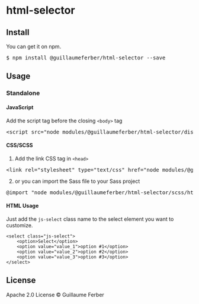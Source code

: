 # html-selector

## Install

You can get it on npm.

<pre>$ npm install @guillaumeferber/html-selector --save</pre>

## Usage

### Standalone

#### JavaScript

Add the script tag before the closing `<body>` tag

<pre>
&lt;script src=&quot;node_modules/@guillaumeferber/html-selector/dist/html-selector.min.js&quot;&gt;&lt;/script&gt;
</pre>

#### CSS/SCSS

1) Add the link CSS tag in `<head>`
<pre>
&lt;link rel=&quot;stylesheet&quot; type=&quot;text/css&quot; href=&quot;node_modules/@guillaumeferber/html-selector/dist/css/html-selector.min.css&quot;/&gt;
</pre>

2) or you can import the Sass file to your Sass project

<pre>
@import "node_modules/@guillaumeferber/html-selector/scss/html-selector.default";
</pre>

#### HTML Usage

Just add the `js-select` class name to the select element you want to customize.

```
<select class="js-select">
	<option>Select</option>
	<option value="value_1">option #1</option>
	<option value="value_2">option #2</option>
	<option value="value_3">option #3</option>
</select>
```


## License
Apache 2.0 License &copy; Guillaume Ferber

